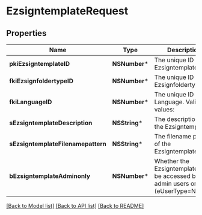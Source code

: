 # EzsigntemplateRequest

## Properties
Name | Type | Description | Notes
------------ | ------------- | ------------- | -------------
**pkiEzsigntemplateID** | **NSNumber*** | The unique ID of the Ezsigntemplate | [optional] 
**fkiEzsignfoldertypeID** | **NSNumber*** | The unique ID of the Ezsignfoldertype. | 
**fkiLanguageID** | **NSNumber*** | The unique ID of the Language.  Valid values:  |Value|Description| |-|-| |1|French| |2|English| | 
**sEzsigntemplateDescription** | **NSString*** | The description of the Ezsigntemplate | 
**sEzsigntemplateFilenamepattern** | **NSString*** | The filename pattern of the Ezsigntemplate | [optional] 
**bEzsigntemplateAdminonly** | **NSNumber*** | Whether the Ezsigntemplate can be accessed by admin users only (eUserType&#x3D;Normal) | 

[[Back to Model list]](../README.md#documentation-for-models) [[Back to API list]](../README.md#documentation-for-api-endpoints) [[Back to README]](../README.md)


